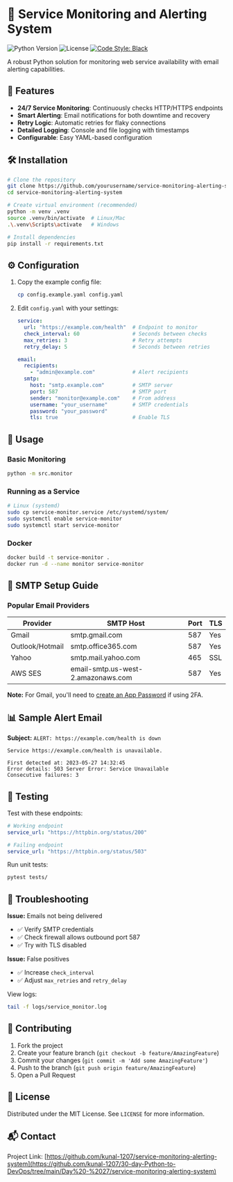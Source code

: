 # 🚀 Service Monitoring and Alerting System

![Python Version](https://img.shields.io/badge/python-3.6%2B-blue)
![License](https://img.shields.io/badge/license-MIT-green)
[![Code Style: Black](https://img.shields.io/badge/code%20style-black-000000.svg)](https://github.com/psf/black)

A robust Python solution for monitoring web service availability with email alerting capabilities.

## 🌟 Features

- **24/7 Service Monitoring**: Continuously checks HTTP/HTTPS endpoints
- **Smart Alerting**: Email notifications for both downtime and recovery
- **Retry Logic**: Automatic retries for flaky connections
- **Detailed Logging**: Console and file logging with timestamps
- **Configurable**: Easy YAML-based configuration

## 🛠 Installation

```bash
# Clone the repository
git clone https://github.com/yourusername/service-monitoring-alerting-system.git
cd service-monitoring-alerting-system

# Create virtual environment (recommended)
python -m venv .venv
source .venv/bin/activate  # Linux/Mac
.\.venv\Scripts\activate   # Windows

# Install dependencies
pip install -r requirements.txt
```

## ⚙️ Configuration

1. Copy the example config file:
   ```bash
   cp config.example.yaml config.yaml
   ```

2. Edit `config.yaml` with your settings:

   ```yaml
   service:
     url: "https://example.com/health"  # Endpoint to monitor
     check_interval: 60                 # Seconds between checks
     max_retries: 3                     # Retry attempts
     retry_delay: 5                     # Seconds between retries
   
   email:
     recipients:
       - "admin@example.com"            # Alert recipients
     smtp:
       host: "smtp.example.com"         # SMTP server
       port: 587                        # SMTP port
       sender: "monitor@example.com"    # From address
       username: "your_username"        # SMTP credentials
       password: "your_password"
       tls: true                        # Enable TLS
   ```

## 🚦 Usage

### Basic Monitoring
```bash
python -m src.monitor
```

### Running as a Service
```bash
# Linux (systemd)
sudo cp service-monitor.service /etc/systemd/system/
sudo systemctl enable service-monitor
sudo systemctl start service-monitor
```

### Docker
```bash
docker build -t service-monitor .
docker run -d --name monitor service-monitor
```

## 📨 SMTP Setup Guide

### Popular Email Providers

| Provider       | SMTP Host          | Port  | TLS   |
|----------------|--------------------|-------|-------|
| Gmail          | smtp.gmail.com     | 587   | Yes   |
| Outlook/Hotmail| smtp.office365.com | 587   | Yes   |
| Yahoo          | smtp.mail.yahoo.com| 465   | SSL   |
| AWS SES        | email-smtp.us-west-2.amazonaws.com | 587 | Yes |

**Note:** For Gmail, you'll need to [create an App Password](https://myaccount.google.com/apppasswords) if using 2FA.

## 📊 Sample Alert Email

**Subject:** `ALERT: https://example.com/health is down`

```
Service https://example.com/health is unavailable.

First detected at: 2023-05-27 14:32:45
Error details: 503 Server Error: Service Unavailable
Consecutive failures: 3
```

## 🧪 Testing

Test with these endpoints:

```yaml
# Working endpoint
service_url: "https://httpbin.org/status/200"

# Failing endpoint
service_url: "https://httpbin.org/status/503"
```

Run unit tests:
```bash
pytest tests/
```

## 🐛 Troubleshooting

**Issue:** Emails not being delivered
- ✅ Verify SMTP credentials
- ✅ Check firewall allows outbound port 587
- ✅ Try with TLS disabled

**Issue:** False positives
- ✅ Increase `check_interval`
- ✅ Adjust `max_retries` and `retry_delay`

View logs:
```bash
tail -f logs/service_monitor.log
```

## 🤝 Contributing

1. Fork the project
2. Create your feature branch (`git checkout -b feature/AmazingFeature`)
3. Commit your changes (`git commit -m 'Add some AmazingFeature'`)
4. Push to the branch (`git push origin feature/AmazingFeature`)
5. Open a Pull Request

## 📜 License

Distributed under the MIT License. See `LICENSE` for more information.

## 📬 Contact

Project Link: [https://github.com/kunal-1207/service-monitoring-alerting-system](https://github.com/kunal-1207/30-day-Python-to-DevOps/tree/main/Day%20-%2027/service-monitoring-alerting-system)

